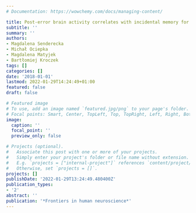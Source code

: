 ```yaml
---
# Documentation: https://wowchemy.com/docs/managing-content/

title: Post-error brain activity correlates with incidental memory for negative words
subtitle: ''
summary: ''
authors:
- Magdalena Senderecka
- Michał Ociepka
- Magdalena Matyjek
- Bartłomiej Kroczek
tags: []
categories: []
date: '2018-01-01'
lastmod: 2022-01-29T14:24:49+01:00
featured: false
draft: false

# Featured image
# To use, add an image named `featured.jpg/png` to your page's folder.
# Focal points: Smart, Center, TopLeft, Top, TopRight, Left, Right, BottomLeft, Bottom, BottomRight.
image:
  caption: ''
  focal_point: ''
  preview_only: false

# Projects (optional).
#   Associate this post with one or more of your projects.
#   Simply enter your project's folder or file name without extension.
#   E.g. `projects = ["internal-project"]` references `content/project/deep-learning/index.md`.
#   Otherwise, set `projects = []`.
projects: []
publishDate: '2022-01-29T13:24:49.480400Z'
publication_types:
- '2'
abstract: ''
publication: '*Frontiers in human neuroscience*'
---
```


